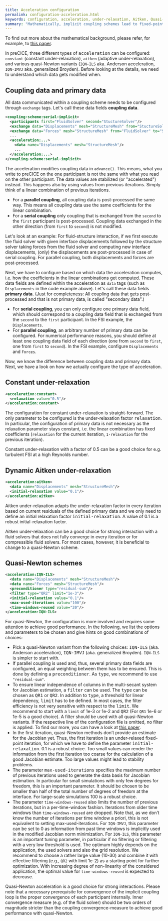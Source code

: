 ```yaml
---
title: Acceleration configuration
permalink: configuration-acceleration.html
keywords: configuration, acceleration, under-relaxation, Aitken, Quasi-Newton
summary: "Mathematically, implicit coupling schemes lead to fixed-point equations at the coupling interface. A pure implicit coupling without acceleration corresponds to a simple fixed-point iteration, which still has the same stability issues as an explicit coupling. We need acceleration techniques to stabilize and accelerate the fixed-point iteration."
---
```


To find out more about the mathematical background, please refer, for example, to [this paper](https://www.sciencedirect.com/science/article/pii/S0898122115005933).  

In preCICE, three different types of <tt>acceleration</tt> can be configured: `constant` (constant under-relaxation), `aitken` (adaptive under-relaxation), and various quasi-Newton variants (`IQN-ILS` aka. Anderson acceleration, `IQN-IMVJ` aka. generalized Broyden). Before looking at the details, we need to understand which data gets modified when.

## Coupling data and primary data

All data communicated within a coupling scheme needs to be configured through `exchange` tags. Let's call these data fields **coupling data**.

```xml
<coupling-scheme:serial-implicit>
  <participants first="FluidSolver" second="StuctureSolver"/>
  <exchange data="Displacements" mesh="StructureMesh" from="StuctureSolver" to="FluidSolver"/>  
  <exchange data="Forces" mesh="StructureMesh" from="FluidSolver" to="StuctureSolver"/>        
  ...
  <acceleration:...>
    <data name="Displacements" mesh="StructureMesh"/>
    ...
  </acceleration:...>
</coupling-scheme:serial-implicit>
```

The acceleration modifies coupling data in `advance()`. This means, what you write to preCICE on the one participant is not the same with what you read on the other participant. The data values are stabilized (or "accelerated") instead. This happens also by using values from previous iterations. Simply think of a linear combination of previous iterations.

* For a **parallel coupling**, all coupling data is post-processed the same way. This means all coupling data use the same coefficients for the linear combination.
* For a **serial coupling** only coupling that is exchanged from the `second` to the `first` participant is post-processed. Coupling data exchanged in the other direction (from `first` to `second`) is not modified.

Let's look at an example: For fluid-structure interaction, if we first execute the fluid solver with given interface displacements followed by the structure solver taking forces from the fluid solver and computing new interface displacements, (only) the displacements are post-processed in case of serial coupling. For parallel coupling, both displacements and forces are post-processed.

Next, we have to configure based on which data the acceleration computes, i.e. how the coefficients in the linear combinations get computed. These data fields are defined within the acceleration as `data` tags (such as `Displacements` in the code example above). Let's call these data fields **primary data**. (Just for completeness: All coupling data that gets post-processed and that is not primary data, is called "secondary data".)

* For **serial coupling**, you can only configure one primary data field, which should correspond to a coupling data field that is exchanged from the `second` to the `first` participant. In the FSI example, the `Displacements`.
* For **parallel coupling**, an arbitrary number of primary data can be configured. For numerical performance reasons, you should define at least one coupling data field of each direction (one from `second` to `first`, one from `first` to `second`). In the FSI example, configure `Displacements` and `Forces`.

Now, we know the difference between coupling data and primary data. Next, we have a look on how we actually configure the type of acceleration.  

## Constant under-relaxation

```xml
<acceleration:constant>
  <relaxation value="0.5"/>
</acceleration:constant>
```

The configuration for constant under-relaxation is straight-forward. The only parameter to be configured is the under-relaxation factor <tt>relaxation</tt>. In particular, the configuration of primary data is not necessary as the relaxation parameter stays constant, i.e. the linear combination has fixed coefficients (`relaxation` for the current iteration, `1-relaxation` for the previous iteration).  

Constant under-relaxation with a factor of 0.5 can be a good choice for e.g. turbulent FSI at a high Reynolds number.  

## Dynamic Aitken under-relaxation

```xml
<acceleration:aitken>
  <data name="Displacements" mesh="StructureMesh"/>
  <initial-relaxation value="0.1"/>
</acceleration:aitken>
```

Aitken under-relaxation adapts the under-relaxation factor in every iteration based on current residuals of the defined primary data and we only need to define an initial relaxation factor <tt>initial-relaxation</tt>. A value of 0.1 is a robust initial-relaxation factor.

Aitken under-relaxation can be a good choice for strong interaction with a fluid solvers that does not fully converge in every iteration or for compressible fluid solvers. For most cases, however, it is beneficial to change to a quasi-Newton scheme.  

## Quasi-Newton schemes

```xml
<acceleration:IQN-ILS>
  <data name="Displacements" mesh="StructureMesh"/>
  <data name="Forces" mesh="StructureMesh"/>
  <preconditioner type="residual-sum"/>
  <filter type="QR2" limit="1e-3"/>
  <initial-relaxation value="0.1"/>
  <max-used-iterations value="100"/>
  <time-windows-reused value="20"/>
</acceleration:IQN-ILS>
```

For quasi-Newton, the configuration is more involved and requires some attention to achieve good performance. In the following, we list the options and parameters to be chosen and give hints on good combinations of choices:

* Pick a quasi-Newton variant from the following choices: <tt>IQN-ILS</tt> (aka. Anderson acceleration), <tt>IQN-IMVJ</tt> (aka. generalized Broyden). `IQN-ILS` is simpler to start with.
* If parallel coupling is used and, thus, several primary data fields are configured, an equal weighting between them has to be ensured. This is done by defining a <tt>preconditioner</tt>. As <tt>type</tt>, we recommend to use `"residual-sum"`.
* To ensure linear independence of columns in the multi-secant system for Jacobian estimation, a <tt>filter</tt> can be used. The <tt>type</tt> can be chosen as <tt>QR1</tt> or <tt>QR2</tt>. In addition to <tt>type</tt>, a threshold for linear dependency, <tt>limit</tt> has to be defined. In most cases, the filter efficiency is not very sensitive with respect to the <tt>limit</tt>. We recommend to start with a `limit` of 1e-3 or 1e-2 and <tt>QR2</tt> (For `QR1` 1e-6 or 1e-5 is a good choice). A filter should be used with all quasi-Newton variants. If the respective line of the configuration file is omitted, no filter is applied. To find our more, you can have a look at [this paper](https://www.sciencedirect.com/science/article/pii/S004579491630164X).
* In the first iteration, quasi-Newton methods don’t provide an estimate for the Jacobian yet. Thus, the first iteration is an under-relaxed fixed-point iteration, for which we have to define the parameter <tt>initial-relaxation</tt>. 0.1 is a robust choice. Too small values can render the information from the first iteration too coarse for the calculation of a good Jacobian estimate. Too large values might lead to stability problems.
* The parameter <tt>max-used-iterations</tt> specifies the maximum number of previous iterations used to generate the data basis for Jacobian estimation. In particular for small simulations with only few degrees for freedom, this is an important parameter. It should be chosen to be smaller than half of the total number of degrees of freedom at the interface. For large-scale simulations 100 is a robust choice.
* The parameter `time-windows-reused` also limits the number of previous iterations, but in a per-time-window fashion. Iterations from older time windows than `time-windows-reused` are dropped. Note that, as we don’t know the number of iterations per time window a priori, this is not equivalent to setting max-used-iterations. For `IQN-IMVJ`, this parameter can be set to 0 as information from past time windows is implicitly used in the modified Jacobian norm minimization. For `IQN-ILS`, this parameter is an important tuning parameter, in particular if no filtering or filtering with a very low threshold is used. The optimum highly depends on the application, the used solvers and also the grid resolution. We recommend to choose a rather large value (10-30) and combine it with effective filtering (e.g., `QR2` with limit 1e-2) as a starting point for further optimization. With increasing degree of non-linearity of the considered application, the optimal value for `time-windows-reused` is expected to decrease.

Quasi-Newton acceleration is a good choice for strong interactions. Please note that a necessary prerequisite for convergence of the implicit coupling loop is the proper convergence of each participant internally. Inner convergence measure (e.g. of the fluid solver) should be two orders of magnitude stricter than the coupling convergence-measure to achieve good performance with quasi-Newton.

